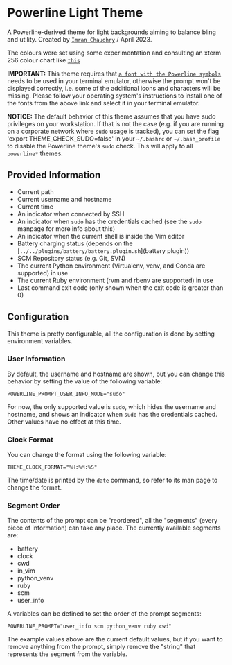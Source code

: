 # Powerline Light Theme

A Powerline-derived theme for light backgrounds aiming to balance bling and
utility. Created by [`Imran Chaudhry`](HTTPS://imranchaudhry.com/) / April 2023.

The colours were set using some experimentation and consulting an xterm 256
colour chart like [`this`](HTTPS://github.com/gawin/bash-colors-256)

**IMPORTANT:** This theme requires that
[`a font with the Powerline symbols`](HTTPS://github.com/powerline/fonts) needs to
be used in your terminal emulator, otherwise the prompt won't be displayed
correctly, i.e. some of the additional icons and characters will be missing.
Please follow your operating system's instructions to install one of the fonts
from the above link and select it in your terminal emulator.

**NOTICE:** The default behavior of this theme assumes that you have sudo
privileges on your workstation. If that is not the case (e.g. if you are running
on a corporate network where `sudo` usage is tracked), you can set the flag
'export THEME_CHECK_SUDO=false' in your `~/.bashrc` or `~/.bash_profile` to
disable the Powerline theme's `sudo` check. This will apply to all `powerline*`
themes.

## Provided Information

-   Current path
-   Current username and hostname
-   Current time
-   An indicator when connected by SSH
-   An indicator when `sudo` has the credentials cached (see the `sudo` manpage
    for more info about this)
-   An indicator when the current shell is inside the Vim editor
-   Battery charging status (depends on the
    [`../../plugins/battery/battery.plugin.sh`](battery plugin))
-   SCM Repository status (e.g. Git, SVN)
-   The current Python environment (Virtualenv, venv, and Conda are supported)
    in use
-   The current Ruby environment (rvm and rbenv are supported) in use
-   Last command exit code (only shown when the exit code is greater than 0)

## Configuration

This theme is pretty configurable, all the configuration is done by setting
environment variables.

### User Information

By default, the username and hostname are shown, but you can change this
behavior by setting the value of the following variable:

    POWERLINE_PROMPT_USER_INFO_MODE="sudo"

For now, the only supported value is `sudo`, which hides the username and
hostname, and shows an indicator when `sudo` has the credentials cached. Other
values have no effect at this time.

### Clock Format

You can change the format using the following variable:

    THEME_CLOCK_FORMAT="%H:%M:%S"

The time/date is printed by the `date` command, so refer to its man page to
change the format.

### Segment Order

The contents of the prompt can be "reordered", all the "segments" (every piece
of information) can take any place. The currently available segments are:

-   battery
-   clock
-   cwd
-   in_vim
-   python_venv
-   ruby
-   scm
-   user_info

A variables can be defined to set the order of the prompt segments:

    POWERLINE_PROMPT="user_info scm python_venv ruby cwd"

The example values above are the current default values, but if you want to
remove anything from the prompt, simply remove the "string" that represents the
segment from the variable.
